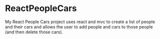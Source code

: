 # ReactPeopleCars
 My React People Cars project uses react and mvc to create a list of people and their cars and allows the user to add people and cars to those people (and then delete those cars).
